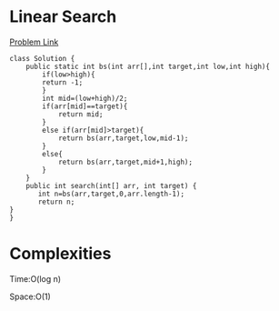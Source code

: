 # Linear Search

[Problem Link](https://leetcode.com/problems/binary-search/)

```
class Solution {
    public static int bs(int arr[],int target,int low,int high){
        if(low>high){
        return -1;
        }
        int mid=(low+high)/2;
        if(arr[mid]==target){
            return mid;
        }
        else if(arr[mid]>target){
            return bs(arr,target,low,mid-1);
        }
        else{
            return bs(arr,target,mid+1,high);
        }
    }
    public int search(int[] arr, int target) {
       int n=bs(arr,target,0,arr.length-1);
       return n;
}
}
```

# Complexities

Time:O(log n)

Space:O(1)
